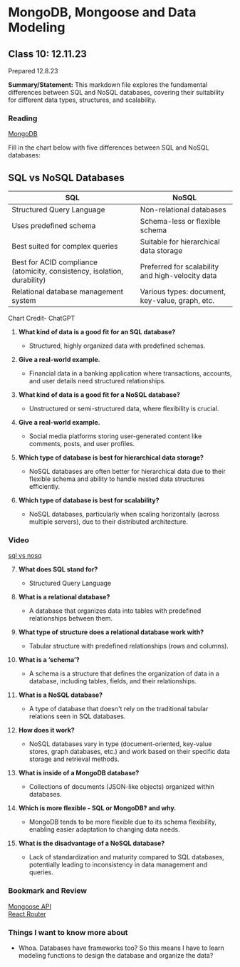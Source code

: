 # MongoDB, Mongoose and Data Modeling

## Class 10: 12.11.23

Prepared 12.8.23

**Summary/Statement:** 
This markdown file explores the fundamental differences between SQL and NoSQL databases, covering their suitability for different data types, structures, and scalability.

### Reading

[MongoDB](https://www.thegeekstuff.com/2014/01/sql-vs-nosql-db/?utm_source=tuicool)

Fill in the chart below with five differences between SQL and NoSQL databases:



## SQL vs NoSQL Databases

| SQL                                      | NoSQL                                 |
| ---------------------------------------- | -------------------------------------- |
| Structured Query Language                 | Non-relational databases               |
| Uses predefined schema                    | Schema-less or flexible schema         |
| Best suited for complex queries           | Suitable for hierarchical data storage |
| Best for ACID compliance (atomicity, consistency, isolation, durability) | Preferred for scalability and high-velocity data |
| Relational database management system     | Various types: document, key-value, graph, etc. |

Chart Credit- ChatGPT


1. **What kind of data is a good fit for an SQL database?**  
   - Structured, highly organized data with predefined schemas.

2. **Give a real-world example.**  
   - Financial data in a banking application where transactions, accounts, and user details need structured relationships.

3. **What kind of data is a good fit for a NoSQL database?**  
   - Unstructured or semi-structured data, where flexibility is crucial.

4. **Give a real-world example.**  
   - Social media platforms storing user-generated content like comments, posts, and user profiles.

5. **Which type of database is best for hierarchical data storage?**  
   - NoSQL databases are often better for hierarchical data due to their flexible schema and ability to handle nested data structures efficiently.

6. **Which type of database is best for scalability?**  
   - NoSQL databases, particularly when scaling horizontally (across multiple servers), due to their distributed architecture.

### Video

[sql vs nosq](https://www.youtube.com/watch?v=ZS_kXvOeQ5Y)

7. **What does SQL stand for?**  
   - Structured Query Language

8. **What is a relational database?**  
   - A database that organizes data into tables with predefined relationships between them.

9. **What type of structure does a relational database work with?**  
   - Tabular structure with predefined relationships (rows and columns).

10. **What is a ‘schema’?**  
    - A schema is a structure that defines the organization of data in a database, including tables, fields, and their relationships.

11. **What is a NoSQL database?**  
    - A type of database that doesn't rely on the traditional tabular relations seen in SQL databases.

12. **How does it work?**  
    - NoSQL databases vary in type (document-oriented, key-value stores, graph databases, etc.) and work based on their specific data storage and retrieval methods.

13. **What is inside of a MongoDB database?**  
    - Collections of documents (JSON-like objects) organized within databases.

14. **Which is more flexible - SQL or MongoDB? and why.**  
    - MongoDB tends to be more flexible due to its schema flexibility, enabling easier adaptation to changing data needs.

15. **What is the disadvantage of a NoSQL database?**  
    - Lack of standardization and maturity compared to SQL databases, potentially leading to inconsistency in data management and queries.


### Bookmark and Review

[Mongoose API](https://mongoosejs.com/docs/api.html#Model)  
[React Router](https://reactrouter.com/en/6.20.1/router-components/browser-router)

### Things I want to know more about

- Whoa. Databases have frameworks too? So this means I have to learn modeling functions to design the database and organize the data?

